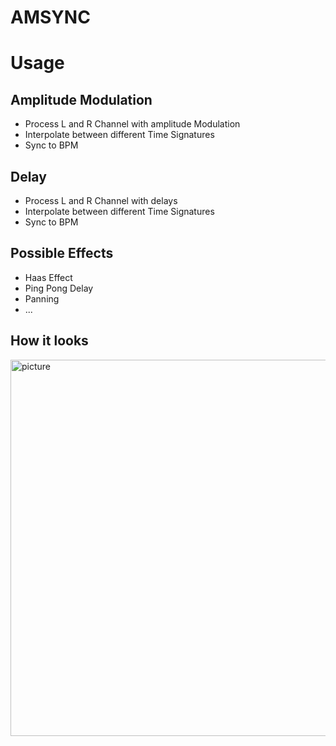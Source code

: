 # AMSYNC
 
# Usage 
## Amplitude Modulation
- Process L and R Channel with amplitude Modulation 
- Interpolate between different Time Signatures 
- Sync to BPM
## Delay
- Process L and R Channel with delays
- Interpolate between different Time Signatures
- Sync to BPM
## Possible Effects
- Haas Effect
- Ping Pong Delay
- Panning
- ...
## How it looks 


<img width="602" alt="picture" src="https://user-images.githubusercontent.com/54742442/222455648-24bc680c-ab8b-4eef-90c8-85c45c2587bd.png">
